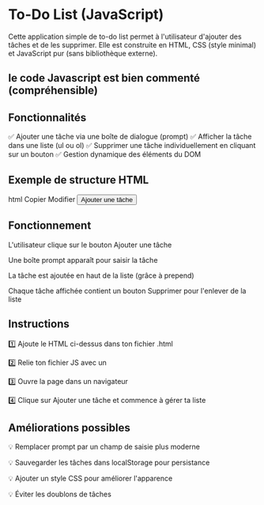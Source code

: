 # To-Do List (JavaScript)
Cette application simple de to-do list permet à l'utilisateur d'ajouter des tâches et de les supprimer. Elle est construite en HTML, CSS (style minimal) et JavaScript pur (sans bibliothèque externe).

## le code Javascript est bien commenté (compréhensible)

## Fonctionnalités
✅ Ajouter une tâche via une boîte de dialogue (prompt)
✅ Afficher la tâche dans une liste (ul ou ol)
✅ Supprimer une tâche individuellement en cliquant sur un bouton
✅ Gestion dynamique des éléments du DOM

## Exemple de structure HTML
html
Copier
Modifier
<button id="addBtn">Ajouter une tâche</button>
<ul id="liste"></ul>

## Fonctionnement
L'utilisateur clique sur le bouton Ajouter une tâche

Une boîte prompt apparaît pour saisir la tâche

La tâche est ajoutée en haut de la liste (grâce à prepend)

Chaque tâche affichée contient un bouton Supprimer pour l'enlever de la liste

## Instructions
1️⃣ Ajoute le HTML ci-dessus dans ton fichier .html

2️⃣ Relie ton fichier JS avec un <script src="..."></script>

3️⃣ Ouvre la page dans un navigateur

4️⃣ Clique sur Ajouter une tâche et commence à gérer ta liste

## Améliorations possibles
💡 Remplacer prompt par un champ de saisie plus moderne

💡 Sauvegarder les tâches dans localStorage pour persistance

💡 Ajouter un style CSS pour améliorer l'apparence

💡 Éviter les doublons de tâches

